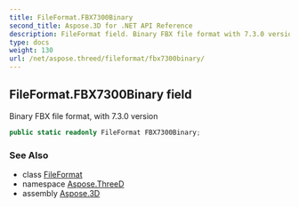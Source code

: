 ```yaml
---
title: FileFormat.FBX7300Binary
second_title: Aspose.3D for .NET API Reference
description: FileFormat field. Binary FBX file format with 7.3.0 version
type: docs
weight: 130
url: /net/aspose.threed/fileformat/fbx7300binary/
---
```

## FileFormat.FBX7300Binary field

Binary FBX file format, with 7.3.0 version

```csharp
public static readonly FileFormat FBX7300Binary;
```

### See Also

* class [FileFormat](../)
* namespace [Aspose.ThreeD](../../../aspose.threed/)
* assembly [Aspose.3D](../../../)



